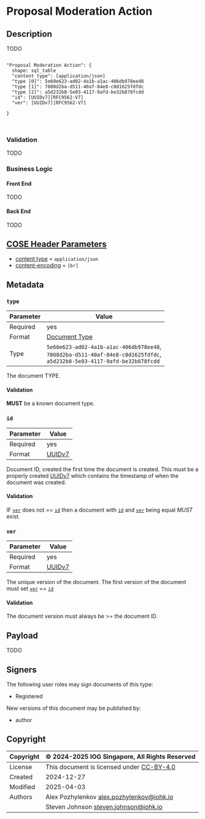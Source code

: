 # Proposal Moderation Action

## Description

TODO

```d2 layout=elk

"Proposal Moderation Action": {
  shape: sql_table
  "content type": [application/json]
  "type [0]": 5e60e623-ad02-4a1b-a1ac-406db978ee48
  "type [1]": 7808d2ba-d511-40af-84e8-c0d1625fdfdc
  "type [2]": a5d232b8-5e03-4117-9afd-be32b878fcdd
  "id": [UUIDv7][RFC9562-V7]
  "ver": [UUIDv7][RFC9562-V7]

}



```

### Validation

TODO

### Business Logic

#### Front End

TODO

#### Back End

TODO

## [COSE Header Parameters][RFC9052-HeaderParameters]

* [content type](../spec.md#content-type) = `application/json`
* [content-encoding](../spec.md#content-encoding) = `[br]`

## Metadata

### `type`
<!-- markdownlint-disable MD033 -->
| Parameter | Value |
| --- | --- |
| Required | yes |
| Format | [Document Type](../metadata.md#document-type) |
| Type | `5e60e623-ad02-4a1b-a1ac-406db978ee48`,<br/>`7808d2ba-d511-40af-84e8-c0d1625fdfdc`,<br/>`a5d232b8-5e03-4117-9afd-be32b878fcdd` |
<!-- markdownlint-enable MD033 -->
The document TYPE.

#### Validation

**MUST** be a known document type.

### `id`
<!-- markdownlint-disable MD033 -->
| Parameter | Value |
| --- | --- |
| Required | yes |
| Format | [UUIDv7](../metadata.md#uuidv7) |
<!-- markdownlint-enable MD033 -->
Document ID, created the first time the document is created.
This must be a properly created [UUIDv7][RFC9562-V7] which contains the
timestamp of when the document was created.

#### Validation

IF [`ver`](../metadata.md#ver) does not == [`id`](../metadata.md#id) then a document with
[`id`](../metadata.md#id) and [`ver`](../metadata.md#ver) being equal *MUST* exist.

### `ver`
<!-- markdownlint-disable MD033 -->
| Parameter | Value |
| --- | --- |
| Required | yes |
| Format | [UUIDv7](../metadata.md#uuidv7) |
<!-- markdownlint-enable MD033 -->
The unique version of the document.
The first version of the document must set [`ver`](../metadata.md#ver) == [`id`](../metadata.md#id)

#### Validation

The document version must always be >= the document ID.

## Payload

TODO

## Signers

The following user roles may sign documents of this type:

* Registered

New versions of this document may be published by:

* author

## Copyright

| Copyright | :copyright: 2024-2025 IOG Singapore, All Rights Reserved |
| --- | --- |
| License | This document is licensed under [CC-BY-4.0] |
| Created | 2024-12-27 |
| Modified | 2025-04-03 |
| Authors | Alex Pozhylenkov <alex.pozhylenkov@iohk.io> |
| | Steven Johnson <steven.johnson@iohk.io> |

[RFC9052-HeaderParameters]: https://www.rfc-editor.org/rfc/rfc8152#section-3.1
[application/json]: https://www.iana.org/assignments/media-types/application/json
[CC-BY-4.0]: https://creativecommons.org/licenses/by/4.0/legalcode
[RFC9562-V7]: https://www.rfc-editor.org/rfc/rfc9562.html#name-uuid-version-7
